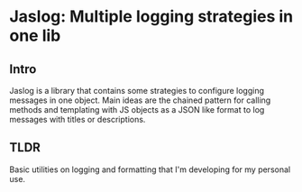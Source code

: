 # Jaslog: Multiple logging strategies in one lib

## Intro

Jaslog is a library that contains some strategies to configure logging messages in one object. Main ideas are the chained pattern for calling methods and templating with JS objects as a JSON like format to log messages with titles or descriptions.

## TLDR

Basic utilities on logging and formatting that I'm developing for my personal use.
